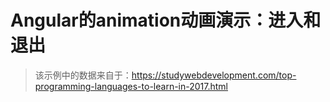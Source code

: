 # Angular的animation动画演示：进入和退出  

> 该示例中的数据来自于：https://studywebdevelopment.com/top-programming-languages-to-learn-in-2017.html